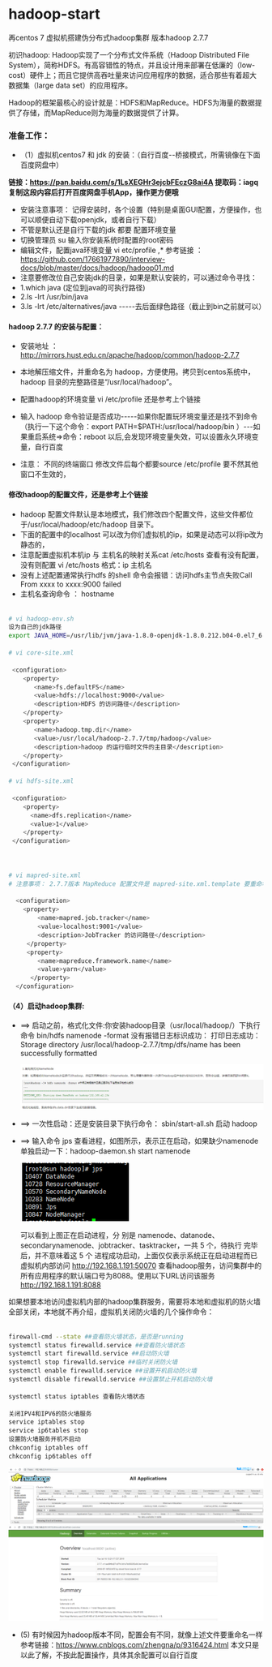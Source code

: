 # hadoop-start
再centos 7 虚拟机搭建伪分布式hadoop集群 版本hadoop 2.7.7

初识hadoop:
Hadoop实现了一个分布式文件系统（Hadoop Distributed File System），简称HDFS。有高容错性的特点，并且设计用来部署在低廉的（low-cost）硬件上；而且它提供高吞吐量来访问应用程序的数据，适合那些有着超大数据集（large data set）的应用程序。

Hadoop的框架最核心的设计就是：HDFS和MapReduce。HDFS为海量的数据提供了存储，而MapReduce则为海量的数据提供了计算。

### 准备工作：
* （1）虚拟机centos7 和 jdk 的安装：（自行百度--桥接模式，所需镜像在下面百度网盘中）

**链接：https://pan.baidu.com/s/1LsXEGHr3ejcbFEczG8ai4A 
  提取码：iagq 
  复制这段内容后打开百度网盘手机App，操作更方便哦**
  
* 安装注意事项： 记得安装时，各个设置（特别是桌面GUI配置，方便操作，也可以顺便自动下载openjdk，或者自行下载）
* 不管是默认还是自行下载的jdk 都要 配置环境变量 
* 切换管理员 su 输入你安装系统时配置的root密码 
* 编辑文件，配置java环境变量 vi etc/profile ,* 参考链接 ： https://github.com/17661977890/interview-docs/blob/master/docs/hadoop/hadoop01.md
* 注意要修改位自己安装jdk的目录，如果是默认安装的，可以通过命令寻找：
* 1.which java (定位到java的可执行路径) 
* 2.ls -lrt /usr/bin/java 
* 3.ls -lrt /etc/alternatives/java -----去后面绿色路径（截止到bin之前就可以） 


#### hadoop 2.7.7 的安装与配置：
* 安装地址 ： http://mirrors.hust.edu.cn/apache/hadoop/common/hadoop-2.7.7
* 本地解压缩文件，并重命名为 hadoop，方便使用。拷贝到centos系统中，hadoop 目录的完整路径是“/usr/local/hadoop”。
* 配置hadoop的环境变量 vi /etc/profile 还是参考上个链接
* 输入 hadoop 命令验证是否成功-----如果你配置玩环境变量还是找不到命令
（执行一下这个命令：export PATH=$PATH:/usr/local/hadoop/bin ）---如果重启系统=>命令：reboot 以后,会发现环境变量失效，可以设置永久环境变量，自行百度

* 注意： 不同的终端窗口 修改文件后每个都要source /etc/profile 要不然其他窗口不生效的，  



#### 修改hadoop的配置文件，还是参考上个链接 
   
  * hadoop 配置文件默认是本地模式，我们修改四个配置文件，这些文件都位于/usr/local/hadoop/etc/hadoop 目录下。
  * 下面的配置中的localhost 可以改为你们虚拟机的ip，如果是动态可以将ip改为静态的，
  * 注意配置虚拟机本机ip 与 主机名的映射关系cat /etc/hosts 查看有没有配置，没有则配置 vi /etc/hosts 格式：ip 主机名  
  * 没有上述配置通常执行hdfs 的shell 命令会报错：访问hdfs主节点失败Call From xxxx to xxxx:9000 failed
  * 主机名查询命令 ： hostname
  
```bash

# vi hadoop-env.sh  
设为自己的jdk路径
export JAVA_HOME=/usr/lib/jvm/java-1.8.0-openjdk-1.8.0.212.b04-0.el7_6.x86_64
 
# vi core-site.xml

 <configuration>
    <property>
       <name>fs.defaultFS</name>
       <value>hdfs://localhost:9000</value>
       <description>HDFS 的访问路径</description>
    </property>
    <property>
       <name>hadoop.tmp.dir</name>
       <value>/usr/local/hadoop-2.7.7/tmp/hadoop</value>
       <description>hadoop 的运行临时文件的主目录</description>
    </property>
 </configuration>

# vi hdfs-site.xml
  
 <configuration>
    <property>
      <name>dfs.replication</name>
      <value>1</value>
    </property>
 </configuration>



# vi mapred-site.xml
# 注意事项： 2.7.7版本 MapReduce 配置文件是 mapred-site.xml.template 要重命名为 mapred-site.xml (命令参考：mv a b)

  <configuration>
    <property>
        <name>mapred.job.tracker</name>
        <value>localhost:9001</value>
        <description>JobTracker 的访问路径</description>
     </property>
     <property>
        <name>mapreduce.framework.name</name>
        <value>yarn</value>
      </property>
  </configuration>
```
#### （4）启动hadoop集群:

* ==> 启动之前，格式化文件:你安装hadoop目录（usr/local/hadoop/）下执行命令 bin/hdfs namenode -format
  没有报错日志标识成功：
  打印日志成功：Storage directory /usr/local/hadoop-2.7.7/tmp/dfs/name has been successfully formatted
  
  ![image](https://github.com/17661977890/hadoop-start/blob/master/image/%E5%9B%BE%E7%89%871.png)
  
* ==> 一次性启动：还是安装目录下执行命令：  sbin/start-all.sh 启动 hadoop

* ==> 输入命令 jps  查看进程，如图所示，表示正在启动，如果缺少namenode 单独启动一下：hadoop-daemon.sh start namenode
  
  ![image](https://github.com/17661977890/hadoop-start/blob/master/image/%E5%9B%BE%E7%89%872.png)
  
  可以看到上图正在启动进程，分 别是 namenode、datanode、secondarynamenode、jobtracker、tasktracker，一共 5 个，待执行 完毕后，并不意味着这 5 个  进程成功启动，上面仅仅表示系统正在启动进程而已
虚拟机内部访问 http://192.168.1.191:50070 查看hadoop服务，访问集群中的所有应用程序的默认端口号为8088。使用以下URL访问该服务 http://192.168.1.191:8088

如果想要本地访问虚拟机内部的hadoop集群服务，需要将本地和虚拟机的防火墙全部关闭，本地就不再介绍，虚拟机关闭防火墙的几个操作命令：
```bash

firewall-cmd --state ##查看防火墙状态，是否是running 
systemctl status firewalld.service ##查看防火墙状态
systemctl start firewalld.service ##启动防火墙
systemctl stop firewalld.service ##临时关闭防火墙
systemctl enable firewalld.service ##设置开机启动防火墙
systemctl disable firewalld.service ##设置禁止开机启动防火墙

systemctl status iptables 查看防火墙状态

关闭IPV4和IPV6的防火墙服务
service iptables stop
service ip6tables stop
设置防火墙服务开机不启动
chkconfig iptables off
chkconfig ip6tables off
```
 ![image](https://github.com/17661977890/hadoop-start/blob/master/image/%E5%BE%AE%E4%BF%A1%E5%9B%BE%E7%89%87_20190716143421.png)
 ![image](https://github.com/17661977890/hadoop-start/blob/master/image/%E5%BE%AE%E4%BF%A1%E5%9B%BE%E7%89%87_20190716143450.png)
  
* (5) 有时候因为hadoop版本不同，配置会有不同，就像上述文件要重命名一样
 参考链接：https://www.cnblogs.com/zhengna/p/9316424.html 本文只是以此了解，不按此配置操作，具体其余配置可以自行百度
